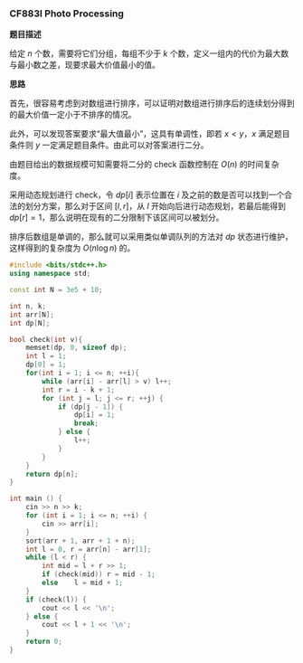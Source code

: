 <head>
    <script src="https://cdn.mathjax.org/mathjax/latest/MathJax.js?config=TeX-AMS-MML_HTMLorMML" type="text/javascript"></script>
    <script type="text/x-mathjax-config">
        MathJax.Hub.Config({
            tex2jax: {
            skipTags: ['script', 'noscript', 'style', 'textarea', 'pre'],
            inlineMath: [['$','$']]
            }
        });
    </script>
</head>

### CF883I Photo Processing

**题目描述**

给定 $n$ 个数，需要将它们分组，每组不少于 $k$ 个数，定义一组内的代价为最大数与最小数之差，现要求最大价值最小的值。

**思路**

首先，很容易考虑到对数组进行排序，可以证明对数组进行排序后的连续划分得到的最大价值一定小于不排序的情况。

此外，可以发现答案要求“最大值最小”，这具有单调性，即若 $x \lt y$，$x$ 满足题目条件则 $y$ 一定满足题目条件。由此可以对答案进行二分。

由题目给出的数据规模可知需要将二分的 check 函数控制在 $O(n)$ 的时间复杂度。

采用动态规划进行 check，令 $dp[i]$ 表示位置在 $i$ 及之前的数是否可以找到一个合法的划分方案，那么对于区间 $[l,r]$，从 $l$ 开始向后进行动态规划，若最后能得到 $dp[r]=1$，那么说明在现有的二分限制下该区间可以被划分。

排序后数组是单调的，那么就可以采用类似单调队列的方法对 $dp$ 状态进行维护，这样得到的复杂度为 $O(n \log n)$ 的。

```cpp
#include <bits/stdc++.h>
using namespace std;

const int N = 3e5 + 10;

int n, k;
int arr[N];
int dp[N];

bool check(int v){
    memset(dp, 0, sizeof dp);
	int l = 1;
	dp[0] = 1;
    for(int i = 1; i <= n; ++i){
        while (arr[i] - arr[l] > v) l++;
        int r = i - k + 1;
        for (int j = l; j <= r; ++j) {
            if (dp[j - 1]) {
                dp[i] = 1;
                break;
            } else {
                l++;
            }
        }
    }
	return dp[n];
}

int main () {
    cin >> n >> k;
    for (int i = 1; i <= n; ++i) {
        cin >> arr[i];
    }
    sort(arr + 1, arr + 1 + n);
    int l = 0, r = arr[n] - arr[1];
    while (l < r) {
        int mid = l + r >> 1;
        if (check(mid)) r = mid - 1;
        else    l = mid + 1;
    }
    if (check(l)) {
        cout << l << '\n';
    } else {
        cout << l + 1 << '\n';
    }
    return 0;
}
```